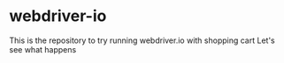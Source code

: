 # webdriver-io
This is the repository to try running webdriver.io with shopping cart
Let's see what happens
